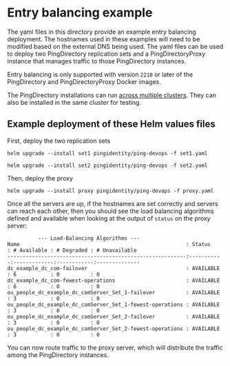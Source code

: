# Entry balancing example
The yaml files in this directory provide an example entry balancing deployment. The hostnames used in these examples will need to be modified based on the external DNS being used. The yaml files can be used to deploy two PingDirectory replication sets and a PingDirectoryProxy instance that manages traffic to those PingDirectory instances.

Entry balancing is only supported with version `2210` or later of the PingDirectory and PingDirectoryProxy Docker images.

The PingDirectory installations can run [across multiple clusters](https://devops.pingidentity.com/deployment/deployPDMultiRegion/). They can also be installed in the same cluster for testing.

## Example deployment of these Helm values files
First, deploy the two replication sets

`helm upgrade --install set1 pingidentity/ping-devops -f set1.yaml`

`helm upgrade --install set2 pingidentity/ping-devops -f set2.yaml`

Then, deploy the proxy

`helm upgrade --install proxy pingidentity/ping-devops -f proxy.yaml`

Once all the servers are up, if the hostnames are set correctly and servers can reach each other, then you should see the load balancing algorithms defined and available when looking at the output of `status` on the proxy server:

```
          --- Load-Balancing Algorithms ---
Name                                                      : Status    : # Available : # Degraded : # Unavailable
----------------------------------------------------------:-----------:-------------:------------:--------------
dc_example_dc_com-failover                                : AVAILABLE : 6           : 0          : 0
dc_example_dc_com-fewest-operations                       : AVAILABLE : 6           : 0          : 0
ou_people_dc_example_dc_comServer_Set_1-failover          : AVAILABLE : 3           : 0          : 0
ou_people_dc_example_dc_comServer_Set_1-fewest-operations : AVAILABLE : 3           : 0          : 0
ou_people_dc_example_dc_comServer_Set_2-failover          : AVAILABLE : 3           : 0          : 0
ou_people_dc_example_dc_comServer_Set_2-fewest-operations : AVAILABLE : 3           : 0          : 0
```

You can now route traffic to the proxy server, which will distribute the traffic among the PingDirectory instances.
